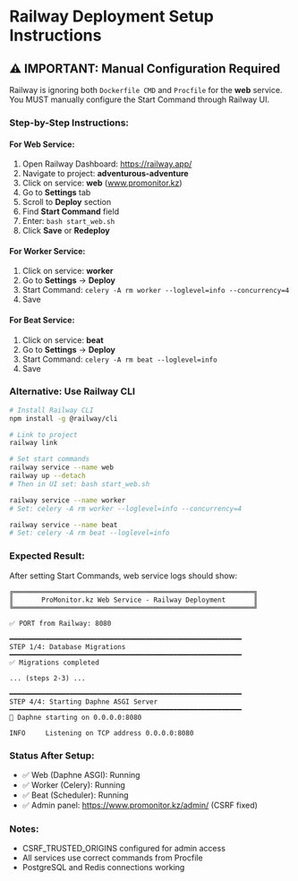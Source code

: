 # Railway Deployment Setup Instructions

## ⚠️ IMPORTANT: Manual Configuration Required

Railway is ignoring both `Dockerfile CMD` and `Procfile` for the **web** service.
You MUST manually configure the Start Command through Railway UI.

### Step-by-Step Instructions:

#### For Web Service:
1. Open Railway Dashboard: https://railway.app/
2. Navigate to project: **adventurous-adventure**
3. Click on service: **web** (www.promonitor.kz)
4. Go to **Settings** tab
5. Scroll to **Deploy** section
6. Find **Start Command** field
7. Enter: `bash start_web.sh`
8. Click **Save** or **Redeploy**

#### For Worker Service:
1. Click on service: **worker**
2. Go to **Settings** → **Deploy**
3. Start Command: `celery -A rm worker --loglevel=info --concurrency=4`
4. Save

#### For Beat Service:
1. Click on service: **beat**
2. Go to **Settings** → **Deploy**
3. Start Command: `celery -A rm beat --loglevel=info`
4. Save

### Alternative: Use Railway CLI

```bash
# Install Railway CLI
npm install -g @railway/cli

# Link to project
railway link

# Set start commands
railway service --name web
railway up --detach
# Then in UI set: bash start_web.sh

railway service --name worker  
# Set: celery -A rm worker --loglevel=info --concurrency=4

railway service --name beat
# Set: celery -A rm beat --loglevel=info
```

### Expected Result:

After setting Start Commands, web service logs should show:

```
╔════════════════════════════════════════════════════════════╗
║       ProMonitor.kz Web Service - Railway Deployment       ║
╚════════════════════════════════════════════════════════════╝

✅ PORT from Railway: 8080

━━━━━━━━━━━━━━━━━━━━━━━━━━━━━━━━━━━━━━━━━━━━━━━━━━━━━━━━━━
STEP 1/4: Database Migrations
━━━━━━━━━━━━━━━━━━━━━━━━━━━━━━━━━━━━━━━━━━━━━━━━━━━━━━━━━━
✅ Migrations completed

... (steps 2-3) ...

━━━━━━━━━━━━━━━━━━━━━━━━━━━━━━━━━━━━━━━━━━━━━━━━━━━━━━━━━━
STEP 4/4: Starting Daphne ASGI Server
━━━━━━━━━━━━━━━━━━━━━━━━━━━━━━━━━━━━━━━━━━━━━━━━━━━━━━━━━━
🚀 Daphne starting on 0.0.0.0:8080

INFO     Listening on TCP address 0.0.0.0:8080
```

### Status After Setup:
- ✅ Web (Daphne ASGI): Running
- ✅ Worker (Celery): Running  
- ✅ Beat (Scheduler): Running
- ✅ Admin panel: https://www.promonitor.kz/admin/ (CSRF fixed)

### Notes:
- CSRF_TRUSTED_ORIGINS configured for admin access
- All services use correct commands from Procfile
- PostgreSQL and Redis connections working
